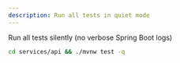 ```yaml
---
description: Run all tests in quiet mode
---
```


Run all tests silently (no verbose Spring Boot logs)

```bash
cd services/api && ./mvnw test -q
```
